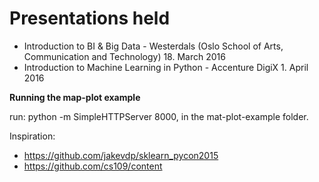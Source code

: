 # Presentations held 

* Introduction to BI & Big Data - Westerdals (Oslo School of Arts, Communication and Technology) 18. March 2016
* Introduction to Machine Learning in Python - Accenture DigiX 1. April 2016

**Running the map-plot example**

run: python -m SimpleHTTPServer 8000, in the mat-plot-example folder.

Inspiration:
- https://github.com/jakevdp/sklearn_pycon2015
- https://github.com/cs109/content
